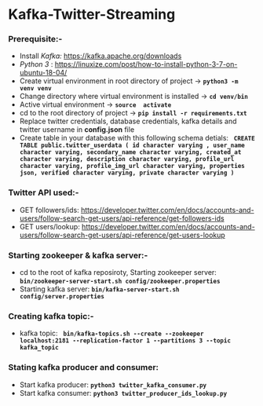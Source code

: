 # Kafka-Twitter-Streaming
### Prerequisite:-
*  Install *Kafka:* https://kafka.apache.org/downloads
* *Python 3* : https://linuxize.com/post/how-to-install-python-3-7-on-ubuntu-18-04/
*  Create virtual environment in root directory of project ->  **`` python3 -m venv venv ``**
*  Change directory where  virtual environment is installed ->  **`` cd venv/bin ``**
*  Active virtual environment -> **``source  activate ``**
*  cd to the root directory of project -> **`` pip install -r requirements.txt  ``**
*  Replace twitter credentials, database credentials, kafka details and twitter username in **config.json** file
*  Create table in your database with this following schema detials: 
 **```` 
 CREATE TABLE public.twitter_userdata
(
    id character varying ,
    user_name character varying,
    secondary_name character varying,
    created_at character varying,
    description character varying,
    profile_url character varying,
    profile_img_url character varying,
    properties json,
    verified character varying,
    private character varying
) ````**

### Twitter API used:-
* GET followers/ids: https://developer.twitter.com/en/docs/accounts-and-users/follow-search-get-users/api-reference/get-followers-ids
* GET users/lookup: https://developer.twitter.com/en/docs/accounts-and-users/follow-search-get-users/api-reference/get-users-lookup

### Starting zookeeper & kafka server:-
* cd to the root of kafka reposiroty, Starting zookeeper server: **``bin/zookeeper-server-start.sh config/zookeeper.properties``**
* Starting kafka server: **`` bin/kafka-server-start.sh config/server.properties ``**

### Creating kafka topic:- 
* kafka topic: **`` bin/kafka-topics.sh --create --zookeeper localhost:2181 --replication-factor 1 --partitions 3 --topic kafka_topic``**


### Stating kafka producer and consumer:
* Start kafka producer: **`` python3 twitter_kafka_consumer.py ``**
* Start kafka consumer: **`` python3 twitter_producer_ids_lookup.py ``**